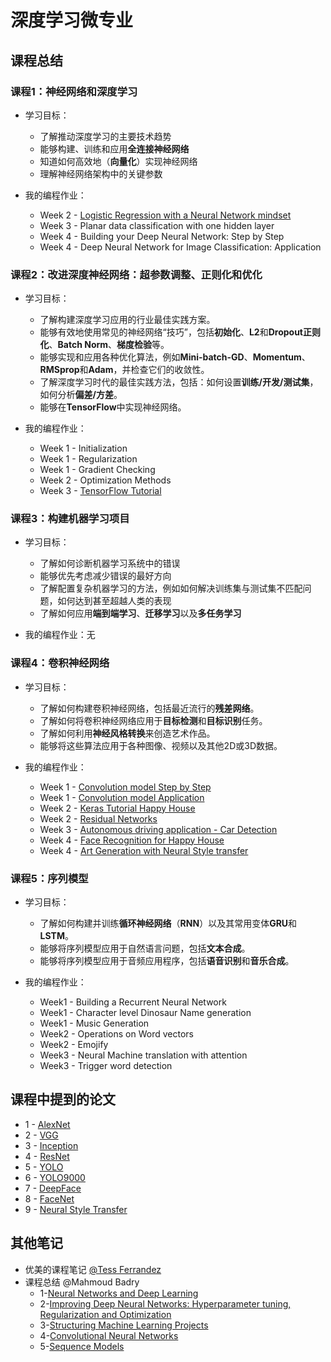 # 深度学习微专业

## 课程总结
### 课程1：神经网络和深度学习
- 学习目标：
  - 了解推动深度学习的主要技术趋势
  - 能够构建、训练和应用**全连接神经网络**
  - 知道如何高效地（**向量化**）实现神经网络
  - 理解神经网络架构中的关键参数

- 我的编程作业：
  - Week 2 - [Logistic Regression with a Neural Network mindset](/My%20Assignments/1-Neural%20Networks%20and%20Deep%20Learning/Week2/Logistic%20Regression%20as%20a%20Neural%20Network/)
  - Week 3 - Planar data classification with one hidden layer
  - Week 4 - Building your Deep Neural Network: Step by Step
  - Week 4 - Deep Neural Network for Image Classification: Application
  
### 课程2：改进深度神经网络：超参数调整、正则化和优化
- 学习目标：
  - 了解构建深度学习应用的行业最佳实践方案。
  - 能够有效地使用常见的神经网络“技巧”，包括**初始化**、**L2**和**Dropout正则化**、**Batch Norm**、**梯度检验**等。
  - 能够实现和应用各种优化算法，例如**Mini-batch-GD**、**Momentum**、**RMSprop**和**Adam**，并检查它们的收敛性。
  - 了解深度学习时代的最佳实践方法，包括：如何设置**训练/开发/测试集**，如何分析**偏差/方差**。
  - 能够在**TensorFlow**中实现神经网络。

- 我的编程作业：
  - Week 1 - Initialization
  - Week 1 - Regularization
  - Week 1 - Gradient Checking
  - Week 2 - Optimization Methods
  - Week 3 - [TensorFlow Tutorial](/My%20Assignments/2-Improving%20Deep%20Neural%20Networks/Week3/TensorFlow%20Tutorial)
  
### 课程3：构建机器学习项目
- 学习目标：
  - 了解如何诊断机器学习系统中的错误
  - 能够优先考虑减少错误的最好方向
  - 了解配置复杂机器学习的方法，例如如何解决训练集与测试集不匹配问题，如何达到甚至超越人类的表现
  - 了解如何应用**端到端学习**、**迁移学习**以及**多任务学习**

- 我的编程作业：无

  
### 课程4：卷积神经网络
- 学习目标：
  - 了解如何构建卷积神经网络，包括最近流行的**残差网络**。
  - 了解如何将卷积神经网络应用于**目标检测**和**目标识别**任务。
  - 了解如何利用**神经风格转换**来创造艺术作品。
  - 能够将这些算法应用于各种图像、视频以及其他2D或3D数据。

- 我的编程作业：
  - Week 1 - [Convolution model Step by Step](/My%20Assignments/4-Convolutional%20Neural%20Networks/Week1/Convolution%20model%20-%20Step%20by%20Step%20-%20v1.ipynb)
  - Week 1 - [Convolution model Application](/My%20Assignments/4-Convolutional%20Neural%20Networks/Week1/Convolution%20model%20-%20Application%20-%20v1.ipynb)
  - Week 2 - [Keras Tutorial Happy House](/My%20Assignments/4-Convolutional%20Neural%20Networks/Week2/KerasTutorial)
  - Week 2 - [Residual Networks](/My%20Assignments/4-Convolutional%20Neural%20Networks/Week2/ResNets)
  - Week 3 - [Autonomous driving application - Car Detection](/My%20Assignments/4-Convolutional%20Neural%20Networks/Week3/Car%20detection%20for%20Autonomous%20Driving)
  - Week 4 - [Face Recognition for Happy House](/My%20Assignments/4-Convolutional%20Neural%20Networks/Week4/Face%20Recognition)
  - Week 4 - [Art Generation with Neural Style transfer](/My%20Assignments/4-Convolutional%20Neural%20Networks/Week4/Neural%20Style%20Transfer)
  
### 课程5：序列模型
- 学习目标：
  - 了解如何构建并训练**循环神经网络**（**RNN**）以及其常用变体**GRU**和**LSTM**。
  - 能够将序列模型应用于自然语言问题，包括**文本合成**。
  - 能够将序列模型应用于音频应用程序，包括**语音识别**和**音乐合成**。

- 我的编程作业：
  - Week1 - Building a Recurrent Neural Network
  - Week1 - Character level Dinosaur Name generation
  - Week1 - Music Generation
  - Week2 - Operations on Word vectors
  - Week2 - Emojify
  - Week3 - Neural Machine translation with attention
  - Week3 - Trigger word detection

## 课程中提到的论文
- 1 - [AlexNet](/Papers/AlexNet.pdf)
- 2 - [VGG](/Papers/VGG.pdf)
- 3 - [Inception](/Papers/Inception.pdf)
- 4 - [ResNet](/Papers/ResNet.pdf)
- 5 - [YOLO](/Papers/YOLO.pdf)
- 6 - [YOLO9000](/Papers/YOLO9000.pdf)
- 7 - [DeepFace](/Papers/DeepFace.pdf)
- 8 - [FaceNet](/Papers/FaceNet.pdf)
- 9 - [Neural Style Transfer](/Papers/Neural_style_transfer.pdf)
 
 ## 其他笔记
 - 优美的课程笔记 [@Tess Ferrandez](https://www.slideshare.net/TessFerrandez/notes-from-coursera-deep-learning-courses-by-andrew-ng)
 - 课程总结 @Mahmoud Badry
   - 1-[Neural Networks and Deep Learning](https://github.com/mbadry1/DeepLearning.ai-Summary/blob/master/1-%20Neural%20Networks%20and%20Deep%20Learning/Readme.md)
   - 2-[Improving Deep Neural Networks: Hyperparameter tuning, Regularization and Optimization](https://github.com/mbadry1/DeepLearning.ai-Summary/blob/master/2-%20Improving%20Deep%20Neural%20Networks/Readme.md)
   - 3-[Structuring Machine Learning Projects](https://github.com/mbadry1/DeepLearning.ai-Summary/blob/master/3-%20Structuring%20Machine%20Learning%20Projects/Readme.md)
   - 4-[Convolutional Neural Networks](https://github.com/mbadry1/DeepLearning.ai-Summary/blob/master/4-%20Convolutional%20Neural%20Networks/Readme.md)
   - 5-[Sequence Models](https://github.com/mbadry1/DeepLearning.ai-Summary/tree/master/5-%20Sequence%20Models)
 
